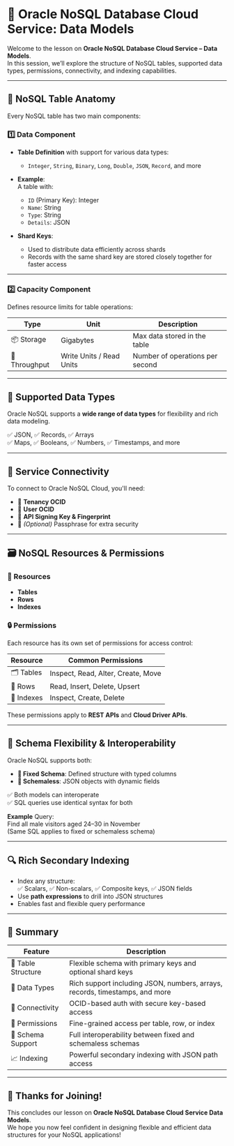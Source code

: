 # 🧩 Oracle NoSQL Database Cloud Service: Data Models

Welcome to the lesson on **Oracle NoSQL Database Cloud Service – Data Models**.  
In this session, we’ll explore the structure of NoSQL tables, supported data types, permissions, connectivity, and indexing capabilities.

---

## 🧱 NoSQL Table Anatomy

Every NoSQL table has two main components:

### 1️⃣ Data Component

- **Table Definition** with support for various data types:
  - `Integer`, `String`, `Binary`, `Long`, `Double`, `JSON`, `Record`, and more
- **Example**:  
  A table with:
  - `ID` (Primary Key): Integer  
  - `Name`: String  
  - `Type`: String  
  - `Details`: JSON

- **Shard Keys**:
  - Used to distribute data efficiently across shards
  - Records with the same shard key are stored closely together for faster access

---

### 2️⃣ Capacity Component

Defines resource limits for table operations:

| Type       | Unit          | Description                                 |
|------------|---------------|---------------------------------------------|
| 📦 Storage | Gigabytes     | Max data stored in the table                |
| 🧮 Throughput | Write Units / Read Units | Number of operations per second       |

---

## 🧪 Supported Data Types

Oracle NoSQL supports a **wide range of data types** for flexibility and rich data modeling.

✅ JSON, ✅ Records, ✅ Arrays  
✅ Maps, ✅ Booleans, ✅ Numbers, ✅ Timestamps, and more

---

## 🔑 Service Connectivity

To connect to Oracle NoSQL Cloud, you'll need:

- 🔐 **Tenancy OCID**
- 👤 **User OCID**
- 🧾 **API Signing Key & Fingerprint**
- 🧩 *(Optional)* Passphrase for extra security

---

## 🗃️ NoSQL Resources & Permissions

### 🎯 Resources
- **Tables**
- **Rows**
- **Indexes**

### 🔒 Permissions
Each resource has its own set of permissions for access control:

| Resource | Common Permissions |
|----------|---------------------|
| 🗂️ Tables   | Inspect, Read, Alter, Create, Move |
| 📄 Rows     | Read, Insert, Delete, Upsert        |
| 🧾 Indexes  | Inspect, Create, Delete             |

These permissions apply to **REST APIs** and **Cloud Driver APIs**.

---

## 🔄 Schema Flexibility & Interoperability

Oracle NoSQL supports both:

- **📑 Fixed Schema**: Defined structure with typed columns
- **🧾 Schemaless**: JSON objects with dynamic fields

✅ Both models can interoperate  
✅ SQL queries use identical syntax for both  

**Example** Query:  
Find all male visitors aged 24–30 in November  
(Same SQL applies to fixed or schemaless schema)

---

## 🔍 Rich Secondary Indexing

- Index any structure:  
  ✅ Scalars, ✅ Non-scalars, ✅ Composite keys, ✅ JSON fields  
- Use **path expressions** to drill into JSON structures  
- Enables fast and flexible query performance

---

## 🧾 Summary

| Feature             | Description                                                                 |
|---------------------|-----------------------------------------------------------------------------|
| 📂 Table Structure   | Flexible schema with primary keys and optional shard keys                   |
| 📏 Data Types        | Rich support including JSON, numbers, arrays, records, timestamps, and more |
| 🔐 Connectivity      | OCID-based auth with secure key-based access                                |
| 👥 Permissions       | Fine-grained access per table, row, or index                                |
| 🔄 Schema Support    | Full interoperability between fixed and schemaless schemas                  |
| 📈 Indexing          | Powerful secondary indexing with JSON path access                           |

---

## 🙌 Thanks for Joining!

This concludes our lesson on **Oracle NoSQL Database Cloud Service Data Models**.  
We hope you now feel confident in designing flexible and efficient data structures for your NoSQL applications!
